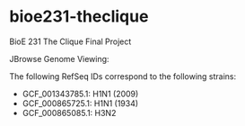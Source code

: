 # bioe231-theclique
BioE 231 The Clique Final Project

JBrowse Genome Viewing:

The following RefSeq IDs correspond to the following strains:
- GCF_001343785.1: H1N1 (2009)
- GCF_000865725.1: H1N1 (1934)
- GCF_000865085.1: H3N2
